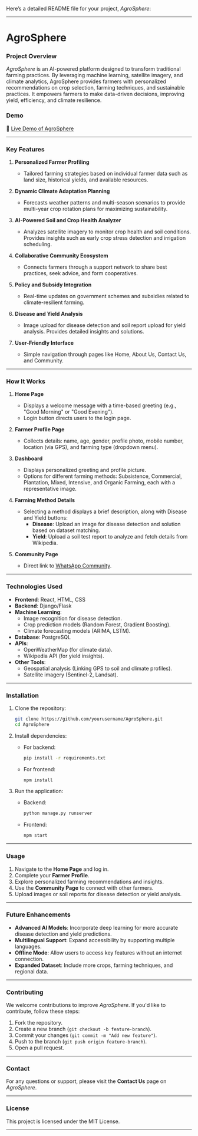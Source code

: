 Here’s a detailed README file for your project, *AgroSphere*:

---

# **AgroSphere**  

### **Project Overview**  
*AgroSphere* is an AI-powered platform designed to transform traditional farming practices. By leveraging machine learning, satellite imagery, and climate analytics, AgroSphere provides farmers with personalized recommendations on crop selection, farming techniques, and sustainable practices. It empowers farmers to make data-driven decisions, improving yield, efficiency, and climate resilience.  

### **Demo**  
🔗 [Live Demo of AgroSphere](https://agrisphere.netlify.app/)   

---

### **Key Features**  

1. **Personalized Farmer Profiling**  
   - Tailored farming strategies based on individual farmer data such as land size, historical yields, and available resources.  

2. **Dynamic Climate Adaptation Planning**  
   - Forecasts weather patterns and multi-season scenarios to provide multi-year crop rotation plans for maximizing sustainability.  

3. **AI-Powered Soil and Crop Health Analyzer**  
   - Analyzes satellite imagery to monitor crop health and soil conditions. Provides insights such as early crop stress detection and irrigation scheduling.  

4. **Collaborative Community Ecosystem**  
   - Connects farmers through a support network to share best practices, seek advice, and form cooperatives.  

5. **Policy and Subsidy Integration**  
   - Real-time updates on government schemes and subsidies related to climate-resilient farming.  

6. **Disease and Yield Analysis**  
   - Image upload for disease detection and soil report upload for yield analysis. Provides detailed insights and solutions.  

7. **User-Friendly Interface**  
   - Simple navigation through pages like Home, About Us, Contact Us, and Community.  

---

### **How It Works**  

1. **Home Page**  
   - Displays a welcome message with a time-based greeting (e.g., "Good Morning" or "Good Evening").  
   - Login button directs users to the login page.  

2. **Farmer Profile Page**  
   - Collects details: name, age, gender, profile photo, mobile number, location (via GPS), and farming type (dropdown menu).  

3. **Dashboard**  
   - Displays personalized greeting and profile picture.  
   - Options for different farming methods: Subsistence, Commercial, Plantation, Mixed, Intensive, and Organic Farming, each with a representative image.  

4. **Farming Method Details**  
   - Selecting a method displays a brief description, along with Disease and Yield buttons:  
     - **Disease**: Upload an image for disease detection and solution based on dataset matching.  
     - **Yield**: Upload a soil test report to analyze and fetch details from Wikipedia.  

5. **Community Page**  
   - Direct link to [WhatsApp Community](https://chat.whatsapp.com/H7b5CgtK0sfHriEN1Km1cW).  

---

### **Technologies Used**  

- **Frontend**: React, HTML, CSS  
- **Backend**: Django/Flask  
- **Machine Learning**:  
  - Image recognition for disease detection.  
  - Crop prediction models (Random Forest, Gradient Boosting).  
  - Climate forecasting models (ARIMA, LSTM).  
- **Database**: PostgreSQL  
- **APIs**:  
  - OpenWeatherMap (for climate data).  
  - Wikipedia API (for yield insights).  
- **Other Tools**:  
  - Geospatial analysis (Linking GPS to soil and climate profiles).  
  - Satellite imagery (Sentinel-2, Landsat).  

---

### **Installation**  

1. Clone the repository:  
   ```bash  
   git clone https://github.com/yourusername/AgroSphere.git  
   cd AgroSphere  
   ```  

2. Install dependencies:  
   - For backend:  
     ```bash  
     pip install -r requirements.txt  
     ```  
   - For frontend:  
     ```bash  
     npm install  
     ```  

3. Run the application:  
   - Backend:  
     ```bash  
     python manage.py runserver  
     ```  
   - Frontend:  
     ```bash  
     npm start  
     ```  

---

### **Usage**  

1. Navigate to the **Home Page** and log in.  
2. Complete your **Farmer Profile**.  
3. Explore personalized farming recommendations and insights.  
4. Use the **Community Page** to connect with other farmers.  
5. Upload images or soil reports for disease detection or yield analysis.  

---

### **Future Enhancements**  

- **Advanced AI Models**: Incorporate deep learning for more accurate disease detection and yield predictions.  
- **Multilingual Support**: Expand accessibility by supporting multiple languages.  
- **Offline Mode**: Allow users to access key features without an internet connection.  
- **Expanded Dataset**: Include more crops, farming techniques, and regional data.  

---

### **Contributing**  

We welcome contributions to improve *AgroSphere*. If you'd like to contribute, follow these steps:  

1. Fork the repository.  
2. Create a new branch (`git checkout -b feature-branch`).  
3. Commit your changes (`git commit -m "Add new feature"`).  
4. Push to the branch (`git push origin feature-branch`).  
5. Open a pull request.  

---

### **Contact**  

For any questions or support, please visit the **Contact Us** page on *AgroSphere*.  

---  

### **License**  

This project is licensed under the MIT License.  

---  

